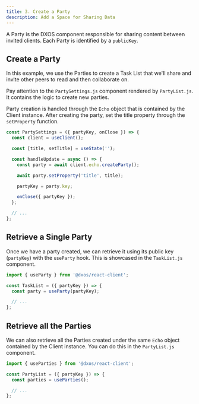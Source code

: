 ```yaml
---
title: 3. Create a Party
description: Add a Space for Sharing Data
---
```


A Party is the DXOS component responsible for sharing content between invited clients. Each Party is identified by a `publicKey`.

## Create a Party

In this example, we use the Parties to create a Task List that we'll share and invite other peers to read and then collaborate on.

Pay attention to the `PartySettings.js` component rendered by `PartyList.js`. It contains the logic to create new parties.

Party creation is handled through the `Echo` object that is contained by the Client instance. After creating the party, set the title property through the `setProperty` function.

```js
const PartySettings = ({ partyKey, onClose }) => {
  const client = useClient();

  const [title, setTitle] = useState('');

  const handleUpdate = async () => {
    const party = await client.echo.createParty();

    await party.setProperty('title', title);

    partyKey = party.key;

    onClose({ partyKey });
  };

  // ...
};
```

## Retrieve a Single Party

Once we have a party created, we can retrieve it using its public key (`partyKey`) with the `useParty` hook. This is showcased in the `TaskList.js` component.

```js
import { useParty } from '@dxos/react-client';

const TaskList = ({ partyKey }) => {
  const party = useParty(partyKey);

  // ...
};
```

## Retrieve all the Parties

We can also retrieve all the Parties created under the same `Echo` object contained by the Client instance. You can do this in the `PartyList.js` component.

```js
import { useParties } from '@dxos/react-client';

const PartyList = ({ partyKey }) => {
  const parties = useParties();

  // ...
};
```
